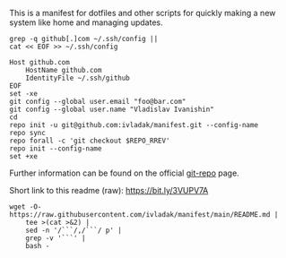This is a manifest for dotfiles and other scripts for quickly making a new
system like home and managing updates.

```
grep -q github[.]com ~/.ssh/config ||
cat << EOF >> ~/.ssh/config

Host github.com
    HostName github.com
    IdentityFile ~/.ssh/github
EOF
set -xe
git config --global user.email "foo@bar.com"
git config --global user.name "Vladislav Ivanishin"
cd
repo init -u git@github.com:ivladak/manifest.git --config-name
repo sync
repo forall -c 'git checkout $REPO_RREV'
repo init --config-name
set +xe
```

Further information can be found on the official
[git-repo](https://gerrit.googlesource.com/git-repo) page.

Short link to this readme (raw): https://bit.ly/3VUPV7A

```
wget -O- https://raw.githubusercontent.com/ivladak/manifest/main/README.md |
    tee >(cat >&2) |
    sed -n '/```/,/```/ p' |
    grep -v '```' |
    bash -
```

